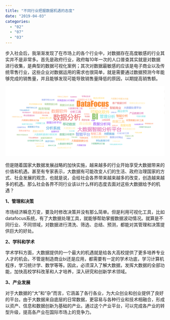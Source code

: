 ```yaml
---
title: "不同行业把握数据机遇的态度"
date: "2019-04-03"
categories: 
  - "02"
  - "07"
  - "03"
---
```


步入社会后，我渐渐发现了在市场上的各个行业中，对数据存在高度敏感的行业其实并不是非常多。首先是政府行业，政府每10年一次的人口普查其实就是对数据进行收集，是典型的数据可视化案例；其次对数据最敏感的应该是电子商业以及传统零售行业，这些企业对数据运用的需求也很简单，就是需要通过数据预测今年能够完成的销售量，并且能够发现可能导致销售量降低的原因，以期提高销售额。

![](images/微信截图_20190124175358.png)

但是随着国家大数据发展战略的加快实施，越来越多的行业开始享受大数据带来的价值和机遇。甚至有专家表示，大数据有可能改变人们的生活、政府治理国家的方式、社会发展的观念，也就是说，会给社会各界带来越来越多的改变，创造越来越多的机遇。那么社会各界不同行业该以什么样的态度去面对这些大数据给予的机遇？

**1、管理和决策**

市场经济瞬息万变，要及时修改决策并没有那么简单。但是利用可视化工具，比如datafocus系统，有了大数据处理工具，就能够帮助掌握数据波动情况。就算是不同行业、不同领域，对数据进行清洗、筛选、总结、预测，都能对其管理和决策提供巨大的好处。

**2、学科和学术**

学术学科方面，大数据提供的一个最大的机遇就是给各大高校提供了更多培养专业人才的机会。不管是制造商业bi还是应用，都需要有一定的学术功底，学习计算机程序，学习统计学、数学等等。因此，必须深入了解大数据，发挥大数据的全部功能，加快高校学科改革和人才培养，深入研究和创新学术领域。

**3、产业发展**

对于大数据的“大”和“杂”而言，它涵盖了各行各业，为大众创业和创业提供了良好的平台。由于大数据来自底层的日常数据，更容易与各种行业和技术相融合，形成以资产、信息和数据创新为基础的产业。通过这个产业平台，可以完成各产业的转型升级，提高各产业在国际市场上的竞争力。
